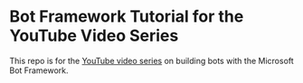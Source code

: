#  Bot Framework Tutorial for the YouTube Video Series

This repo is for the [YouTube video series](https://www.youtube.com/playlist?list=PLz6hh7iUxR21Mv4A_TGqrPjZDB9GCFq6H) on building bots with the Microsoft Bot Framework.
